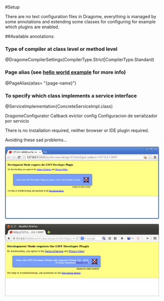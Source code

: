#Setup

There are no text configuration files in Dragome, everything is managed by some annotations and extending some classes for configuring for example which plugins are enabled.

##Available annotations:

### Type of compiler at class level or method level
@DragomeCompilerSettings(CompilerType.Strict|CompilerType.Standard)

### Page alias (see [hello world example](helloworld-app.md) for more info)
@PageAlias(alias= "{page-name}")

### To specify which class implements a service interface
@ServiceImplementation(ConcreteServiceImpl.class)




DragomeConfigurator
Callback evictor config
Configuracion de serializador por servicio




There is no installation required, neither browser or IDE plugin required.


Avoiding these sad problems...

![alt text](gwt-plugin-chrome.png "gwt-plugin-chrome")

![alt text](gwt-plugin-firefox.png "gwt-plugin-firefox")


